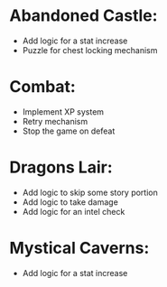 # Abandoned Castle:  
- Add logic for a stat increase
- Puzzle for chest locking mechanism  
# Combat:  
- Implement XP system  
- Retry mechanism  
- Stop the game on defeat  
# Dragons Lair:  
- Add logic to skip some story portion  
- Add logic to take damage  
- Add logic for an intel check  
# Mystical Caverns:
- Add logic for a stat increase